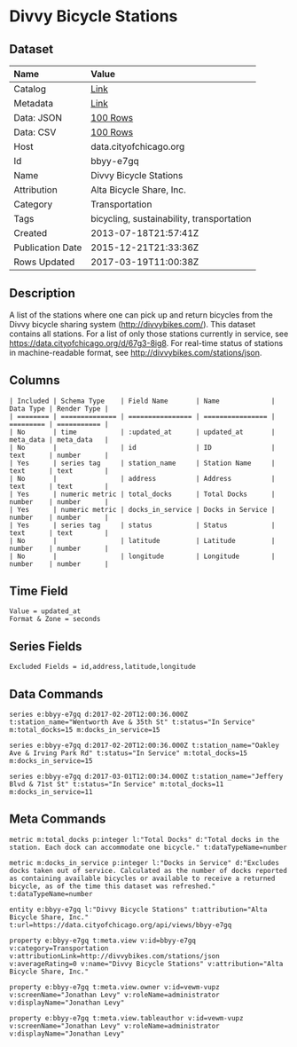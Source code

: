 # Divvy Bicycle Stations

## Dataset

| Name | Value |
| :--- | :---- |
| Catalog | [Link](https://catalog.data.gov/dataset/divvy-bicycle-stations-3353a) |
| Metadata | [Link](https://data.cityofchicago.org/api/views/bbyy-e7gq) |
| Data: JSON | [100 Rows](https://data.cityofchicago.org/api/views/bbyy-e7gq/rows.json?max_rows=100) |
| Data: CSV | [100 Rows](https://data.cityofchicago.org/api/views/bbyy-e7gq/rows.csv?max_rows=100) |
| Host | data.cityofchicago.org |
| Id | bbyy-e7gq |
| Name | Divvy Bicycle Stations |
| Attribution | Alta Bicycle Share, Inc. |
| Category | Transportation |
| Tags | bicycling, sustainability, transportation |
| Created | 2013-07-18T21:57:41Z |
| Publication Date | 2015-12-21T21:33:36Z |
| Rows Updated | 2017-03-19T11:00:38Z |

## Description

A list of the stations where one can pick up and return bicycles from the Divvy bicycle sharing system (http://divvybikes.com/).   This dataset contains all stations.  For a list of only those stations currently in service, see https://data.cityofchicago.org/d/67g3-8ig8. For real-time status of stations in machine-readable format, see http://divvybikes.com/stations/json.

## Columns

```ls
| Included | Schema Type    | Field Name       | Name             | Data Type | Render Type |
| ======== | ============== | ================ | ================ | ========= | =========== |
| No       | time           | :updated_at      | updated_at       | meta_data | meta_data   |
| No       |                | id               | ID               | text      | number      |
| Yes      | series tag     | station_name     | Station Name     | text      | text        |
| No       |                | address          | Address          | text      | text        |
| Yes      | numeric metric | total_docks      | Total Docks      | number    | number      |
| Yes      | numeric metric | docks_in_service | Docks in Service | number    | number      |
| Yes      | series tag     | status           | Status           | text      | text        |
| No       |                | latitude         | Latitude         | number    | number      |
| No       |                | longitude        | Longitude        | number    | number      |
```

## Time Field

```ls
Value = updated_at
Format & Zone = seconds
```

## Series Fields

```ls
Excluded Fields = id,address,latitude,longitude
```

## Data Commands

```ls
series e:bbyy-e7gq d:2017-02-20T12:00:36.000Z t:station_name="Wentworth Ave & 35th St" t:status="In Service" m:total_docks=15 m:docks_in_service=15

series e:bbyy-e7gq d:2017-02-20T12:00:36.000Z t:station_name="Oakley Ave & Irving Park Rd" t:status="In Service" m:total_docks=15 m:docks_in_service=15

series e:bbyy-e7gq d:2017-03-01T12:00:34.000Z t:station_name="Jeffery Blvd & 71st St" t:status="In Service" m:total_docks=11 m:docks_in_service=11
```

## Meta Commands

```ls
metric m:total_docks p:integer l:"Total Docks" d:"Total docks in the station. Each dock can accommodate one bicycle." t:dataTypeName=number

metric m:docks_in_service p:integer l:"Docks in Service" d:"Excludes docks taken out of service. Calculated as the number of docks reported as containing available bicycles or available to receive a returned bicycle, as of the time this dataset was refreshed." t:dataTypeName=number

entity e:bbyy-e7gq l:"Divvy Bicycle Stations" t:attribution="Alta Bicycle Share, Inc." t:url=https://data.cityofchicago.org/api/views/bbyy-e7gq

property e:bbyy-e7gq t:meta.view v:id=bbyy-e7gq v:category=Transportation v:attributionLink=http://divvybikes.com/stations/json v:averageRating=0 v:name="Divvy Bicycle Stations" v:attribution="Alta Bicycle Share, Inc."

property e:bbyy-e7gq t:meta.view.owner v:id=vewm-vupz v:screenName="Jonathan Levy" v:roleName=administrator v:displayName="Jonathan Levy"

property e:bbyy-e7gq t:meta.view.tableauthor v:id=vewm-vupz v:screenName="Jonathan Levy" v:roleName=administrator v:displayName="Jonathan Levy"
```